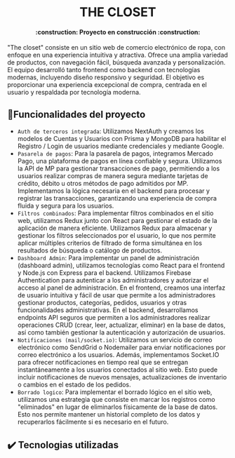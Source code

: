 ## <h1 align="center"> THE CLOSET </h1>

<h4 align="center">
:construction: Proyecto en construcción :construction:
</h4>

"The closet" consiste en un sitio web de comercio electrónico de ropa, con enfoque en una experiencia intuitiva y atractiva. Ofrece una amplia variedad de productos, con navegación fácil, búsqueda avanzada y personalización. El equipo desarrolló tanto frontend como backend con tecnologías modernas, incluyendo diseño responsivo y seguridad. El objetivo es proporcionar una experiencia excepcional de compra, centrada en el usuario y respaldada por tecnología moderna.

## :hammer:Funcionalidades del proyecto

- `Auth de terceros integrada`: Utilizamos NextAuth y creamos los modelos de Cuentas y Usuarios con Prisma y MongoDB para habilitar el Registro / Login de usuarios mediante credenciales y mediante Google.
- `Pasarela de pagos`: Para la pasarela de pagos, integramos Mercado Pago, una plataforma de pagos en línea confiable y segura. Utilizamos la API de MP para gestionar transacciones de pago, permitiendo a los usuarios realizar compras de manera segura mediante tarjetas de crédito, débito u otros métodos de pago admitidos por MP. Implementamos la lógica necesaria en el backend para procesar y registrar las transacciones, garantizando una experiencia de compra fluida y segura para los usuarios.
- `Filtros combinados`: Para implementar filtros combinados en el sitio web, utilizamos Redux junto con React para gestionar el estado de la aplicación de manera eficiente. Utilizamos Redux para almacenar y gestionar los filtros seleccionados por el usuario, lo que nos permite aplicar múltiples criterios de filtrado de forma simultánea en los resultados de búsqueda o catálogo de productos.
- `Dashboard Admin`: Para implementar un panel de administración (dashboard admin), utilizamos tecnologías como React para el frontend y Node.js con Express para el backend. Utilizamos Firebase Authentication para autenticar a los administradores y autorizar el acceso al panel de administración. En el frontend, creamos una interfaz de usuario intuitiva y fácil de usar que permite a los administradores gestionar productos, categorías, pedidos, usuarios y otras funcionalidades administrativas. En el backend, desarrollamos endpoints API seguros que permiten a los administradores realizar operaciones CRUD (crear, leer, actualizar, eliminar) en la base de datos, así como también gestionar la autenticación y autorización de usuarios.
- `Notificaciones (mail/socket.io)`: Utilizamos un servicio de correo electrónico como SendGrid o Nodemailer para enviar notificaciones por correo electrónico a los usuarios. Además, implementamos Socket.IO para ofrecer notificaciones en tiempo real que se entregan instantáneamente a los usuarios conectados al sitio web. Esto puede incluir notificaciones de nuevos mensajes, actualizaciones de inventario o cambios en el estado de los pedidos.
- `Borrado logico`: Para implementar el borrado lógico en el sitio web, utilizamos una estrategia que consiste en marcar los registros como "eliminados" en lugar de eliminarlos físicamente de la base de datos. Esto nos permite mantener un historial completo de los datos y recuperarlos fácilmente si es necesario en el futuro.

## :heavy_check_mark: Tecnologias utilizadas
